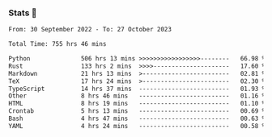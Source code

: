 ### Stats 👋
<!--START_SECTION:waka-->

```txt
From: 30 September 2022 - To: 27 October 2023

Total Time: 755 hrs 46 mins

Python              506 hrs 13 mins >>>>>>>>>>>>>>>>>--------   66.98 %
Rust                133 hrs 2 mins  >>>>---------------------   17.60 %
Markdown            21 hrs 13 mins  >------------------------   02.81 %
TeX                 17 hrs 24 mins  >------------------------   02.30 %
TypeScript          14 hrs 37 mins  -------------------------   01.93 %
Other               8 hrs 46 mins   -------------------------   01.16 %
HTML                8 hrs 19 mins   -------------------------   01.10 %
Crontab             5 hrs 13 mins   -------------------------   00.69 %
Bash                4 hrs 47 mins   -------------------------   00.63 %
YAML                4 hrs 24 mins   -------------------------   00.58 %
```

<!--END_SECTION:waka-->

<!--
**buhaytza2005/buhaytza2005** is a ✨ _special_ ✨ repository because its `README.md` (this file) appears on your GitHub profile.

Here are some ideas to get you started:

- 🔭 I’m currently working on ...
- 🌱 I’m currently learning ...
- 👯 I’m looking to collaborate on ...
- 🤔 I’m looking for help with ...
- 💬 Ask me about ...
- 📫 How to reach me: ...
- 😄 Pronouns: ...
- ⚡ Fun fact: ...
-->


